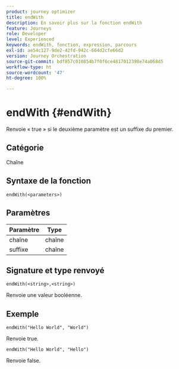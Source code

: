 ```yaml
---
product: journey optimizer
title: endWith
description: En savoir plus sur la fonction endWith
feature: Journeys
role: Developer
level: Experienced
keywords: endWith, fonction, expression, parcours
exl-id: ae54c127-9de2-42fd-942c-664d2cfe66d2
version: Journey Orchestration
source-git-commit: bdf857c010854b7f0f6ce4817012398e74a068d5
workflow-type: ht
source-wordcount: '47'
ht-degree: 100%

---
```


# endWith {#endWith}

Renvoie « true » si le deuxième paramètre est un suffixe du premier.

## Catégorie

Chaîne

## Syntaxe de la fonction

`endWith(<parameters>)`

## Paramètres

| Paramètre | Type |
|-----------|------------------|
| chaîne | chaîne |
| suffixe | chaîne |

## Signature et type renvoyé

`endWith(<string>,<string>)`

Renvoie une valeur booléenne.

## Exemple

`endWith("Hello World", "World")`

Renvoie true.

`endWith("Hello World", "Hello")`

Renvoie false.
